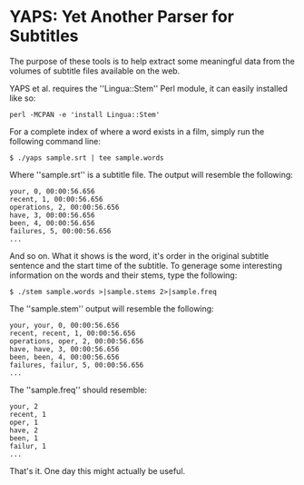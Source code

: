 # YAPS: Yet Another Parser for Subtitles

The purpose of these tools is to help extract some meaningful data
from the volumes of subtitle files available on the web.

YAPS et al. requires the ''Lingua::Stem'' Perl module, it can easily
installed like so:

    perl -MCPAN -e 'install Lingua::Stem'

For a complete index of where a word exists in a film, simply run the
following command line:

    $ ./yaps sample.srt | tee sample.words

Where ''sample.srt'' is a subtitle file.  The output will resemble the
following:

    your, 0, 00:00:56.656
    recent, 1, 00:00:56.656
    operations, 2, 00:00:56.656
    have, 3, 00:00:56.656
    been, 4, 00:00:56.656
    failures, 5, 00:00:56.656
    ...

And so on.  What it shows is the word, it's order in the original
subtitle sentence and the start time of the subtitle.  To generage
some interesting information on the words and their stems, type the
following:

    $ ./stem sample.words >|sample.stems 2>|sample.freq

The ''sample.stem'' output will resemble the following:

    your, your, 0, 00:00:56.656
    recent, recent, 1, 00:00:56.656
    operations, oper, 2, 00:00:56.656
    have, have, 3, 00:00:56.656
    been, been, 4, 00:00:56.656
    failures, failur, 5, 00:00:56.656
    ...

The ''sample.freq'' should resemble:

    your, 2
    recent, 1
    oper, 1
    have, 2
    been, 1
    failur, 1
    ...

That's it.  One day this might actually be useful.

